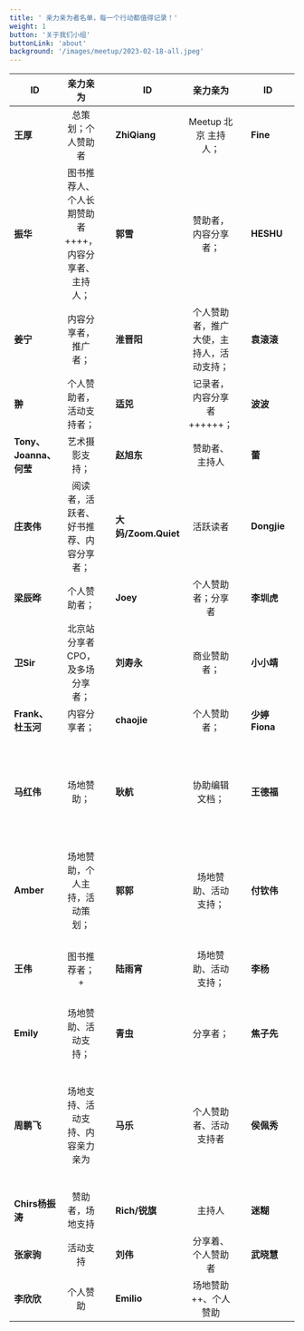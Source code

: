 ```yaml
---
title: ' 亲力亲为者名单，每一个行动都值得记录！'
weight: 1
button: '关于我们小组'
buttonLink: 'about'
background: '/images/meetup/2023-02-18-all.jpeg'
---
```


 

| ID        | 亲力亲为 |  | ID        | 亲力亲为 |  |ID        | 亲力亲为 |  |
|--------------|:-------------:|---------:|-----------|:-------------:|---------:|-----------|:-------------:|---------:|
| **王厚** | 总策划；个人赞助者  |         | **ZhiQiang**  | Meetup 北京 主持人；  |           |  **Fine**   |  赞助者 |           
|  **振华**   |图书推荐人、个人长期赞助者++++，内容分享者、主持人；   |           |  **郭雪**  | 赞助者，内容分享者；  |           |  **HESHU**  | 摄影支持   |           
|  **姜宁**    |  内容分享者，推广者；  |           |  **淮晋阳**  | 个人赞助者，推广大使，主持人，活动支持；  |           |  **袁滚滚**  |  分享者、主持人 |          
|  **翀**    | 个人赞助者，活动支持者；  |           |   **适兕**  | 记录者，内容分享者++++++；  |           | **波波**   | 赞助者、支持者  |           
| **Tony、Joanna、何莹**    | 艺术摄影支持；  |           | **赵旭东**  |  赞助者、主持人 |           | **蕾**   | 内容分享者  |           | 
|  **庄表伟**   | 阅读者，活跃者、好书推荐、内容分享者；  |           | **大妈/Zoom.Quiet**   | 活跃读者  |           | **Dongjie**   | 场地支持、赞助者、分享者  |      |   
| **梁辰晔**    | 个人赞助者；  |           |  **Joey**  | 个人赞助者；分享者  |           |    **李圳虎**| 内容分享者  |           |  
|  **卫Sir**   | 北京站分享者CPO，及多场分享者；  |         |   **刘寿永**   |   商业赞助者； |           |  **小小靖**  |  场地支持 |           |  
| **Frank、杜玉河**    | 内容分享者；  |           |  **chaojie**  |   个人赞助者； |           |  **少婷Fiona**  |  场地赞助 |           |   
|  **马红伟**   | 场地赞助；  |           |   **耿航** |  协助编辑文档； |           |  **王德福**   | 主持人+、分享者++、赞助者   |           |  
| **Amber**    | 场地赞助，个人主持，活动策划；  |           |  **郭郭**  | 场地赞助、活动支持；  |           |   **付钦伟** | 赞助者  |           |  
|   **王伟**  | 图书推荐者；+  |           |   **陆雨宵** | 场地赞助、活动支持；  |           |  **李杨**  | 内容分享者、推广者  |           |   
|  **Emily**   | 场地赞助、活动支持；  |           |  **青虫**  | 分享者；  |           | **焦子先**   | 场地赞助   |           |   
|   **周鹏飞**  | 场地支持、活动支持、内容亲力亲为  |           |   **马乐** |  个人赞助者、活动支持者 |           |  **侯佩秀**  | 场地赞助、活动支持、个人赞助者；  |   
|  **Chirs杨振涛**  |赞助者，场地支持 | |  **Rich/锐旗**  | 主持人  |  | **迷糊**   | 个人赞助者  |           |
|  **张家驹**  | 活动支持   |           | **刘伟** | 分享着、个人赞助者 || **武晓慧**| 分享者|
|**李欣欣**|个人赞助|| **Emilio**|场地赞助++、个人赞助||